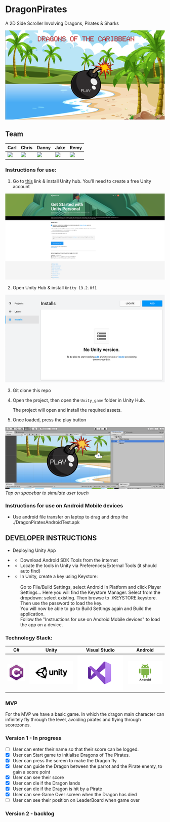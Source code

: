 # DragonPirates

A 2D Side Scroller Involving Dragons, Pirates & Sharks

![Game Home Screen][game-home-screen]

## Team

| Carl                                                                                                                                                                    | Chris                                                                                                                                                                     | Danny                                                                                                                                                                    | Jake                                                                                                                                                                     | Remy                                                                                                                                                                         |
| ----------------------------------------------------------------------------------------------------------------------------------------------------------------------- | ------------------------------------------------------------------------------------------------------------------------------------------------------------------------- | ------------------------------------------------------------------------------------------------------------------------------------------------------------------------ | ------------------------------------------------------------------------------------------------------------------------------------------------------------------------ | ---------------------------------------------------------------------------------------------------------------------------------------------------------------------------- |
| <a href='https://github.com/carlfjones'><img src='https://user-images.githubusercontent.com/23095774/60434119-56192e00-9bfe-11e9-8156-26105b51e0d7.png' width='40'></a> | <a href='https://github.com/chris-groves'><img src='https://user-images.githubusercontent.com/23095774/60434119-56192e00-9bfe-11e9-8156-26105b51e0d7.png' width='40'></a> | <a href='https://github.com/danielandro'><img src='https://user-images.githubusercontent.com/23095774/60434119-56192e00-9bfe-11e9-8156-26105b51e0d7.png' width='40'></a> | <a href='https://github.com/binaryred01'><img src='https://user-images.githubusercontent.com/23095774/60434119-56192e00-9bfe-11e9-8156-26105b51e0d7.png' width='40'></a> | <a href='https://github.com/indecentdolphin'><img src='https://user-images.githubusercontent.com/23095774/60434119-56192e00-9bfe-11e9-8156-26105b51e0d7.png' width='40'></a> |

### Instructions for use:

1. Go to [this](https://store.unity.com/download) link & install Unity hub. You'll need to create a free Unity account

![Unity hub download screen](images/screenshots/Unity-hub-install-page.png)

2. Open Unity Hub & install `Unity 19.2.0f1`

![Unity hub install screen](images/screenshots/unity_hub_installs_screen)

3. Git clone this repo

4. Open the project, then open the `Unity_game` folder in Unity Hub.

   The project will open and install the required assets.

5. Once loaded, press the play button

![Unity play screen](images/screenshots/unity-play-screen.png)
_Tap on spacebar to simulate user touch_

### Instructions for use on Android Mobile devices

- Use android file transfer on laptop to drag and drop the ./DragonPiratesAndroidTest.apk

## DEVELOPER INSTRUCTIONS

- Deploying Unity App

* - Download Android SDK Tools from the internet
* - Locate the tools in Unity via Preferences/External Tools (it should auto find)
* - In Unity, create a key using Keystore: <br> <br> Go to File/Build Settings, select Android in Platform and click Player Settings... Here you will find the Keystore Manager. Select from the dropdown: select existing. Then browse to ./KEYSTORE.keystore. <br> Then use the password to load the key. <br> You will now be able to go to Build Settings again and Build the application. <br> Follow the "Instructions for use on Android Mobile devices" to load the app on a device.

### Technology Stack:

| C#                       | Unity                     | Visual Studio                             | Android                       |
| ------------------------ | ------------------------- | ----------------------------------------- | ----------------------------- |
| ![C Sharp Logo][c#-logo] | ![Unity logo][unity-logo] | ![Visual Studio Logo][visual-studio-logo] | ![Android Logo][android-logo] |

[c#-logo]: images/csharp-logo.png 'C sharp Logo'
[unity-logo]: images/unity-logo-black.png 'Unity Logo'
[visual-studio-logo]: images/visualstudio-logo.png 'Visual Studio Logo'
[android-logo]: images/screenshots/Android-Logo.png 'Android Logo'
[game-home-screen]: images/screenshots/game-home-screen.png 'Game Home Screen'

### MVP

For the MVP we have a basic game. In which the dragon main character can infinitely fly through the level, avoiding pirates and flying through scorezones.

### Version 1 - In progress

- [ ] User can enter their name so that their score can be logged.
- [x] User can Start game to initialise Dragons of The Pirates.
- [x] User can press the screen to make the Dragon fly.
- [x] User can guide the Dragon between the parrot and the Pirate enemy, to gain a score point
- [x] User can see their score
- [x] User can die if the Dragon lands
- [x] User can die if the Dragon is hit by a Pirate
- [x] User can see Game Over screen when the Dragon has died
- [ ] User can see their position on LeaderBoard when game over

### Version 2 - backlog
